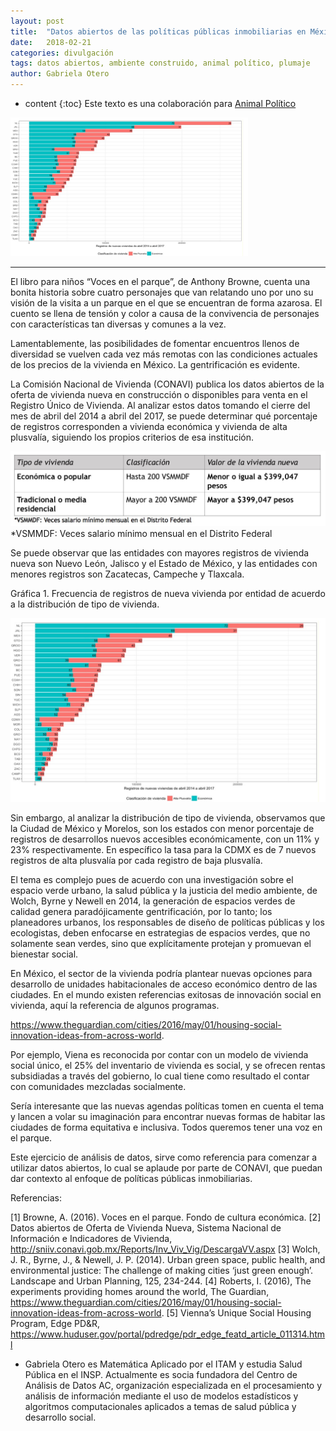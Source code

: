```yaml
---
layout: post
title:  "Datos abiertos de las políticas públicas inmobiliarias en México"
date:   2018-02-21 
categories: divulgación
tags: datos abiertos, ambiente construido, animal político, plumaje
author: Gabriela Otero
---
```

* content
{:toc}
Este texto es una colaboración para [Animal Político](https://www.animalpolitico.com/blogueros-blog-invitado/2018/02/20/politicas-publicas-inmobiliarias-mexico/)
 

<img src="/images-post/2018-02-21-inmobiliaria/grafica.png" width="380">



----

El libro para niños “Voces en el parque”, de Anthony Browne, cuenta una bonita historia sobre cuatro personajes que van relatando uno por uno su visión de la visita a un parque en el que se encuentran de forma azarosa. El cuento se llena de tensión y color a causa de la convivencia de personajes con características tan diversas y comunes a la vez.

Lamentablemente, las posibilidades de fomentar encuentros llenos de diversidad se vuelven cada vez más remotas con las condiciones actuales de los precios de la vivienda en México. La gentrificación es evidente.


La Comisión Nacional de Vivienda (CONAVI) publica los datos abiertos de la oferta de vivienda nueva en construcción o disponibles para venta en el Registro Único de Vivienda. Al analizar estos datos tomando el cierre del mes de abril del 2014 a abril del 2017, se puede determinar qué porcentaje de registros corresponden a vivienda económica y vivienda de alta plusvalía, siguiendo los propios criterios de esa institución.

<img src="/images-post/2018-02-21-inmobiliaria/tabla.png" >
*VSMMDF: Veces salario mínimo mensual en el Distrito Federal

Se puede observar que las entidades con mayores registros de vivienda nueva son Nuevo León, Jalisco y el Estado de México, y las entidades con menores registros son Zacatecas, Campeche y Tlaxcala.

Gráfica 1. Frecuencia de registros de nueva vivienda por entidad de acuerdo a la distribución de tipo de vivienda.

<img src="/images-post/2018-02-21-inmobiliaria/grafica.png" >

Sin embargo, al analizar la distribución de tipo de vivienda, observamos que la Ciudad de México y Morelos, son los estados con menor porcentaje de registros de desarrollos nuevos accesibles económicamente, con un 11% y 23% respectivamente. En específico la tasa para la CDMX es de 7 nuevos registros de alta plusvalía por cada registro de baja plusvalía.  

El tema es complejo pues de acuerdo con una investigación sobre el espacio verde urbano, la salud pública y la justicia del medio ambiente, de Wolch, Byrne y Newell en 2014, la generación de espacios verdes de calidad genera paradójicamente gentrificación, por lo tanto; los planeadores urbanos, los responsables de diseño de políticas públicas y los ecologistas, deben enfocarse en estrategias de espacios verdes, que no solamente sean verdes, sino que explícitamente protejan y promuevan el bienestar social. 

En México, el sector de la vivienda podría plantear nuevas opciones para desarrollo de unidades habitacionales de acceso económico dentro de las ciudades. En el mundo existen referencias exitosas de innovación social en vivienda, aquí la referencia de algunos programas.

https://www.theguardian.com/cities/2016/may/01/housing-social-innovation-ideas-from-across-world.

Por ejemplo, Viena es reconocida por contar con un modelo de vivienda social único, el 25% del inventario de vivienda es social, y se ofrecen rentas subsidiadas a través del gobierno, lo cual tiene como resultado el contar con comunidades mezcladas socialmente. 

Sería interesante que las nuevas agendas políticas tomen en cuenta el tema y lancen a volar su imaginación para encontrar nuevas formas de habitar las ciudades de forma equitativa e inclusiva. Todos queremos tener una voz en el parque.

Este ejercicio de análisis de datos, sirve como referencia para comenzar a utilizar datos abiertos, lo cual se aplaude por parte de CONAVI, que puedan dar contexto al enfoque de políticas públicas inmobiliarias.


Referencias:

[1] Browne, A. (2016). Voces en el parque. Fondo de cultura económica.
[2] Datos abiertos de Oferta de Vivienda Nueva, Sistema Nacional de Información e Indicadores de Vivienda, http://sniiv.conavi.gob.mx/Reports/Inv_Viv_Vig/DescargaVV.aspx
[3] Wolch, J. R., Byrne, J., & Newell, J. P. (2014). Urban green space, public health, and environmental justice: The challenge of making cities ‘just green enough’. Landscape and Urban Planning, 125, 234-244.
[4] Roberts, I. (2016), The experiments providing homes around the world, The Guardian, https://www.theguardian.com/cities/2016/may/01/housing-social-innovation-ideas-from-across-world.
[5] Vienna’s Unique Social Housing Program, Edge PD&R, https://www.huduser.gov/portal/pdredge/pdr_edge_featd_article_011314.html


* Gabriela Otero es Matemática Aplicado por el ITAM y estudia Salud Pública en el INSP. Actualmente es socia fundadora del Centro de Análisis de Datos AC, organización especializada en el procesamiento y análisis de información mediante el uso de modelos estadísticos y algoritmos computacionales aplicados a temas de salud pública y desarrollo social.
